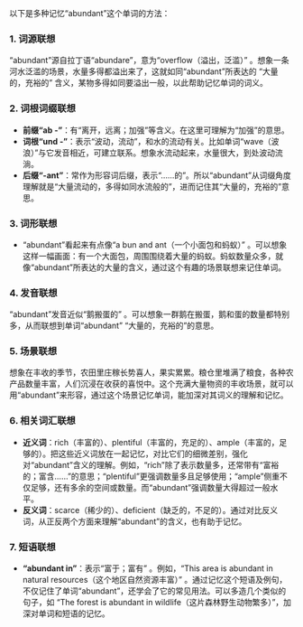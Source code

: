 以下是多种记忆“abundant”这个单词的方法：

### 1. 词源联想
“abundant”源自拉丁语“abundare”，意为“overflow（溢出，泛滥）” 。想象一条河水泛滥的场景，水量多得都溢出来了，这就如同“abundant”所表达的 “大量的，充裕的” 含义，某物多得如同要溢出一般，以此帮助记忆单词的词义。

### 2. 词根词缀联想
 - **前缀“ab -”**：有“离开，远离；加强”等含义。在这里可理解为“加强”的意思。
 - **词根“und -”**：表示“波动，流动”，和水的流动有关。比如单词“wave（波浪）”与它发音相近，可建立联系。想象水流动起来，水量很大，到处波动流淌。
 - **后缀“-ant”**：常作为形容词后缀，表示“……的”。所以“abundant”从词缀角度理解就是“大量流动的，多得如同水流般的”，进而记住其“大量的，充裕的”意思。

### 3. 词形联想
 - “abundant”看起来有点像“a bun and ant（一个小面包和蚂蚁）” 。可以想象这样一幅画面：有一个大面包，周围围绕着大量的蚂蚁。蚂蚁数量众多，就像“abundant”所表达的大量的含义，通过这个有趣的场景联想来记住单词。

### 4. 发音联想
“abundant”发音近似“鹅搬蛋的” 。可以想象一群鹅在搬蛋，鹅和蛋的数量都特别多，从而联想到单词“abundant” “大量的，充裕的”的意思。

### 5. 场景联想
想象在丰收的季节，农田里庄稼长势喜人，果实累累。粮仓里堆满了粮食，各种农产品数量丰富，人们沉浸在收获的喜悦中。这个充满大量物资的丰收场景，就可以用“abundant”来形容，通过这个场景记忆单词，能加深对其词义的理解和记忆。

### 6. 相关词汇联想
 - **近义词**：rich（丰富的）、plentiful（丰富的，充足的）、ample（丰富的，足够的）。把这些近义词放在一起记忆，对比它们的细微差别，强化对“abundant”含义的理解。例如，“rich”除了表示数量多，还常带有“富裕的；富含……”的意思；“plentiful”更强调数量多且足够使用；“ample”侧重不仅足够，还有多余的空间或数量。而“abundant”强调数量大得超过一般水平。
 - **反义词**：scarce（稀少的）、deficient（缺乏的，不足的）。通过对比反义词，从正反两个方面来理解“abundant”的含义，也有助于记忆。

### 7. 短语联想
 - **“abundant in”**：表示“富于；富有” 。例如，“This area is abundant in natural resources（这个地区自然资源丰富）” 。通过记忆这个短语及例句，不仅记住了单词“abundant”，还学会了它的常见用法。可以多造几个类似的句子，如 “The forest is abundant in wildlife（这片森林野生动物繁多）”，加深对单词和短语的记忆。 